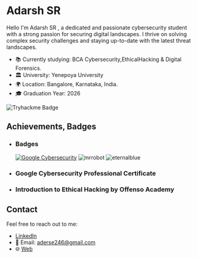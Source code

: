 # Adarsh SR

Hello I'm Adarsh SR , a dedicated and passionate cybersecurity student with a strong passion for securing digital landscapes. 
I thrive on solving complex security challenges and staying up-to-date with the latest threat landscapes.

- 📚 Currently studying: BCA Cybersecurity,EthicalHacking & Digital Forensics.
- 🏛️ University: Yenepoya University
- 🌍 Location: Bangalore, Karnataka, India.
- 🎓 Graduation Year: 2026

![Tryhackme Badge](https://tryhackme-badges.s3.amazonaws.com/AdarshSR.png?1)



## Achievements, Badges

<!--START_SECTION:badges-->
- ### Badges
    [![Google Cybersecurity](https://images.credly.com/size/120x120/images/0bf0f2da-a699-4c82-82e2-56dcf1f2e1c7/image.png)](https://www.credly.com/badges/a94478f7-c91c-47b6-8756-ed7e1b77baf8/public_url "Google Cybersecurity professional Certificate")  ![mrrobot](https://github.com/Adarsh-S-R/Adarsh-S-R/assets/132756350/39d3df8e-25e5-4cbe-88e8-9fb1b18d70b0) ![eternalblue](https://github.com/Adarsh-S-R/Adarsh-S-R/assets/132756350/84a593de-7919-4a96-b1ca-a904c9292feb)

<!--END_SECTION:badges-->
  
- ### Google Cybersecurity Professional Certificate
- ### Introduction to Ethical Hacking by Offenso Academy



## Contact

Feel free to reach out to me:

- [LinkedIn](https://www.linkedin.com/in/adarsh-sr/)
- 📧 Email: aderse246@gmail.com
- 🌐 [Web](https://adarshsr.carrd.co/)
